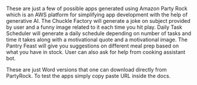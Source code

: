 These are just a few of possible apps generated using Amazon Party Rock which is an AWS platform for simplifying app development with the help of generative AI.
The Chuckle Factory will generate a joke on subject provided by user and a funny image related to it each time you hit play.
Daily Task Scheduler will generate a daily schedule depending on number of tasks and time it takes along with a motivational quote and a motivational image.
The Pantry Feast will give you suggestions on different meal prep based on what you have in stock. User can also ask for help from cooking assistant bot.

These are just Word versions that one can download directly from PartyRock. To test the apps simply copy paste URL inside the docs.
